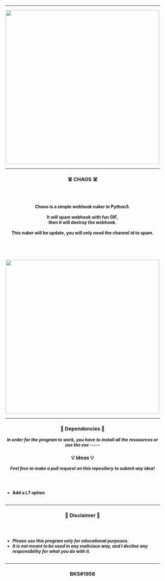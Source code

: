 -----

<p align="center">
<img src="https://user-images.githubusercontent.com/94129991/189517067-e27b2cc4-23a5-4cf7-b0e6-183d1ffd5e34.png", width="500", height="500">
</p>


-----

### <p align="center">☠️ CHAOS ☠️</p>

<br><br>
<p align="center">
<strong>
Chaos is a simple webhook nuker in Python3.
<br><br>
It will spam webhook with fun GIF,
<br>
then it will destroy the webhook.
<br><br>
This nuker will be update, you will only need the channel id to spam.
<br><br><br>
</strong>
</p>
<br>

<p align="center">
<img src="https://user-images.githubusercontent.com/94129991/189529266-779bbd6e-0fb9-4627-ba8f-9cd78c7aad45.png", width="500", height="500">
</p>

-----

### <p align="center">📀 Dependencies 📀</p>

<p align="center"><strong><i>In order for the program to work, you have to install all the ressources or use the exe</i></strong</p>
-----

### <p align="center">💡 Ideas 💡</p>

<p align="center"><strong><i>Feel free to make a pull request on this repository to submit any idea!</i></strong</p>

<br><br>
* Add a L7 option
<br><br>

-----

### <p align="center">📌 Disclaimer 📌</p>

<br><br>
* ***Please use this program only for educational purposes.***
* ***It is not meant to be used in any malicious way, and I decline any responsibility for what you do with it.***
<br><br>

-----

### <p align="center">BKS#1958</p>
